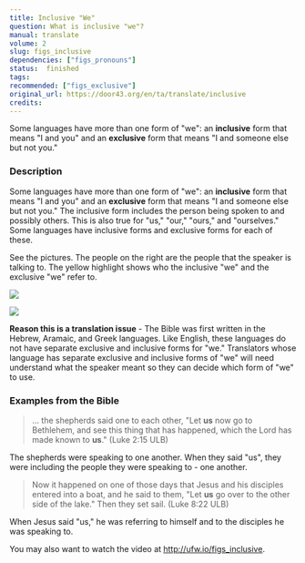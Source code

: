 ```yaml
---
title: Inclusive "We"
question: What is inclusive "we"?
manual: translate
volume: 2
slug: figs_inclusive
dependencies: ["figs_pronouns"]
status:  finished
tags: 
recommended: ["figs_exclusive"]
original_url: https://door43.org/en/ta/translate/inclusive
credits: 
---
```

Some languages have more than one form of "we": an **inclusive** form that means "I and you" and an **exclusive** form that means "I and someone else but not you." 

### Description

Some languages have more than one form of "we": an **inclusive** form that means "I and you" and an **exclusive** form that means "I and someone else but not you." The inclusive form includes the person being spoken to and possibly others. This is also true for "us," "our," "ours," and "ourselves." Some languages have inclusive forms and exclusive forms for each of these. 

See the pictures. The people on the right are the people that the speaker is talking to. The yellow highlight shows who the inclusive "we" and the exclusive "we" refer to. 

![](http://cdn.door43.org/ta/jpg/vocabulary/we_us_inclusive.jpg)

![](http://cdn.door43.org/ta/jpg/vocabulary/we_us_exclusive.jpg)

**Reason this is a translation issue** - The Bible was first written in the Hebrew, Aramaic, and Greek languages. Like English, these languages do not have separate exclusive and inclusive forms for "we." Translators whose language has separate exclusive and inclusive forms of "we" will need understand what the speaker meant so they can decide which form of "we" to use.

### Examples from the Bible

>… the shepherds said one to each other, "Let __us__ now go to Bethlehem, and see this thing that has happened, which the Lord has made known to __us__." (Luke 2:15 ULB)


The shepherds were speaking to one another. When they said "us", they were including the people they were speaking to - one another.

>Now it happened on one of those days that Jesus and his disciples entered into a boat, and he said to them, "Let __us__ go over to the other side of the lake." Then they set sail. (Luke 8:22 ULB) 

When Jesus said "us," he was referring to himself and to the disciples he was speaking to.

You may also want to watch the video at http://ufw.io/figs_inclusive.

